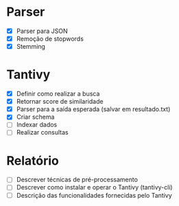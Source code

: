 # Parser
- [x] Parser para JSON
- [x] Remoção de stopwords
- [x] Stemming

# Tantivy
- [x] Definir como realizar a busca
- [x] Retornar score de similaridade
- [x] Parser para a saída esperada (salvar em resultado.txt)
- [x] Criar schema
- [ ] Indexar dados
- [ ] Realizar consultas

# Relatório
- [ ] Descrever técnicas de pré-processamento
- [ ] Descrever como instalar e operar o Tantivy (tantivy-cli)
- [ ] Descrição das funcionalidades fornecidas pelo Tantivy